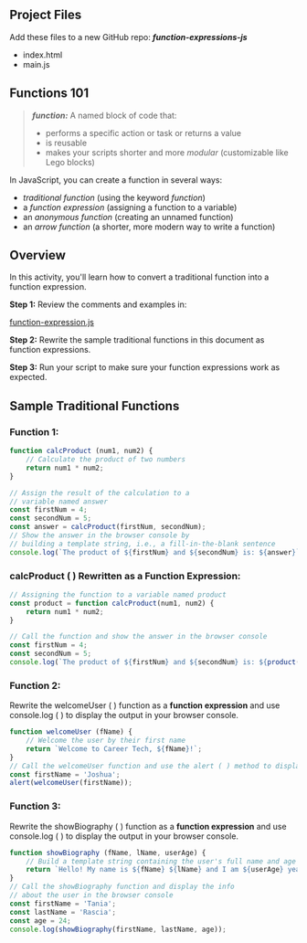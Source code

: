 ﻿## Project Files

Add these files to a new GitHub repo: ***function-expressions-js***
- index.html
- main.js

## Functions 101

> ***function:*** A named block of code that:
> - performs a specific action or task or returns a value
> - is reusable
> - makes your scripts shorter and more *modular* (customizable like Lego blocks)

In JavaScript, you can create a function in several ways:
- *traditional function* (using the keyword *function*)
- a *function expression* (assigning a function to a variable)
- an *anonymous function* (creating an unnamed function)
- an *arrow function* (a shorter, more modern way to write a function)

## Overview

In this activity, you'll learn how to convert a traditional function into a function expression.

**Step 1:** Review the comments and examples in:

[function-expression.js](/function-expression.js)

**Step 2:** Rewrite the sample traditional functions in this document as function expressions.

**Step 3:** Run your script to make sure your function expressions work as expected.

## Sample Traditional Functions

### Function 1:
```javascript
function calcProduct (num1, num2) {
    // Calculate the product of two numbers
    return num1 * num2;
}

// Assign the result of the calculation to a
// variable named answer
const firstNum = 4;
const secondNum = 5;
const answer = calcProduct(firstNum, secondNum);
// Show the answer in the browser console by
// building a template string, i.e., a fill-in-the-blank sentence
console.log(`The product of ${firstNum} and ${secondNum} is: ${answer}`);
```
### calcProduct ( ) Rewritten as a Function Expression:
```javascript
// Assigning the function to a variable named product
const product = function calcProduct(num1, num2) {
    return num1 * num2;
}

// Call the function and show the answer in the browser console
const firstNum = 4;
const secondNum = 5;
console.log(`The product of ${firstNum} and ${secondNum} is: ${product(firstNum, secondNum)}`);
```

### Function 2:
Rewrite the welcomeUser ( ) function as a **function expression** and use console.log ( ) to display the output in your browser console.

```javascript
function welcomeUser (fName) {
    // Welcome the user by their first name
    return `Welcome to Career Tech, ${fName}!`;
}
// Call the welcomeUser function and use the alert ( ) method to display the welcome message in an alert box
const firstName = 'Joshua';
alert(welcomeUser(firstName));
```

### Function 3:
Rewrite the showBiography ( ) function as a **function expression** and use console.log ( ) to display the output in your browser console.

```javascript
function showBiography (fName, lName, userAge) {
    // Build a template string containing the user's full name and age
    return `Hello! My name is ${fName} ${lName} and I am ${userAge} years old.`;
}
// Call the showBiography function and display the info
// about the user in the browser console
const firstName = 'Tania';
const lastName = 'Rascia';
const age = 24;
console.log(showBiography(firstName, lastName, age));
```







